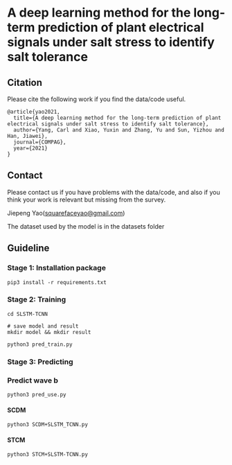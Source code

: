 
# A deep learning method for the long-term prediction of plant electrical signals under salt stress to identify salt tolerance


 ## Citation

Please cite the following work if you find the data/code useful.

```
@article{yao2021,
  title={A deep learning method for the long-term prediction of plant electrical signals under salt stress to identify salt tolerance},
  author={Yang, Carl and Xiao, Yuxin and Zhang, Yu and Sun, Yizhou and Han, Jiawei},
  journal={COMPAG},
  year={2021}
}
```
## Contact

Please contact us if you have problems with the data/code, and also if you think your work is relevant but missing from the survey.

Jiepeng Yao(squarefaceyao@gmail.com)


 The dataset used by the model is in the datasets folder
 
 ## Guideline
 ### Stage 1: Installation package
 ```
 pip3 install -r requirements.txt
 ```
### Stage 2: Training
 ```
cd SLSTM-TCNN

# save model and result
mkdir model && mkdir result 

python3 pred_train.py
 ```
### Stage 3: Predicting
 
### Predict wave b
  
 ```
python3 pred_use.py

```

#### SCDM

```
python3 SCDM+SLSTM_TCNN.py

```
#### STCM

```
python3 STCM+SLSTM-TCNN.py

```

